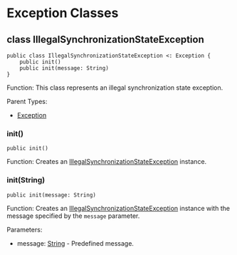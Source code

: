 # Exception Classes

## class IllegalSynchronizationStateException

```cangjie
public class IllegalSynchronizationStateException <: Exception {
    public init()
    public init(message: String)
}
```

Function: This class represents an illegal synchronization state exception.

Parent Types:

- [Exception](../../core/core_package_api/core_package_exceptions.md#class-exception)

### init()

```cangjie
public init()
```

Function: Creates an [IllegalSynchronizationStateException](sync_package_exceptions.md#class-illegalsynchronizationstateexception) instance.

### init(String)

```cangjie
public init(message: String)
```

Function: Creates an [IllegalSynchronizationStateException](sync_package_exceptions.md#class-illegalsynchronizationstateexception) instance with the message specified by the `message` parameter.

Parameters:

- message: [String](../../core/core_package_api/core_package_structs.md#struct-string) - Predefined message.